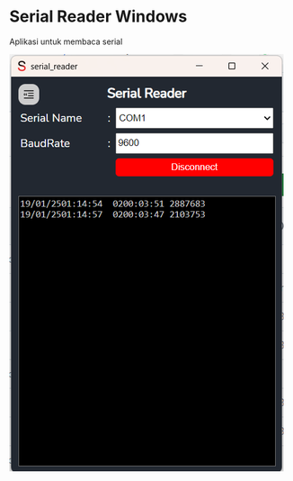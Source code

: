 # Serial Reader Windows

Aplikasi untuk membaca serial
 

![screenshot](./Readme_img/screenshot.png)